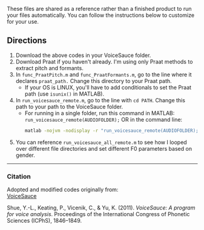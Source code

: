 These files are shared as a reference rather than a finished product to run your files automatically. You can follow the instructions below to customize for your use.

## Directions
1. Download the above codes in your VoiceSauce folder.
2. Download Praat if you haven't already. I'm using only Praat methods to extract pitch and formants.
3. In `func_PraatPitch.m` and `func_PraatFormants.m`, go to the line where it declares `praat_path.` Change this directory to your Praat path.
   - If your OS is LINUX, you'll have to add conditionals to set the Praat path (use `isunix()` in MATLAB). 
5. In `run_voicesauce_remote.m`, go to the line with `cd PATH`. Change this path to your path to the VoiceSauce folder.
   - For running in a single folder, run this command in MATLAB: `run_voicesauce_remote(AUDIOFOLDER);`
     OR in the command line: 
     ```bash
     matlab -nojvm -nodisplay -r "run_voicesauce_remote(AUDIOFOLDER); exit;"
     ```
6. You can reference `run_voicesauce_all_remote.m` to see how I looped over different file directories and set different F0 parameters based on gender.

---

### Citation
Adopted and modified codes originally from:  
[VoiceSauce](https://www.phonetics.ucla.edu/voicesauce/)  

Shue, Y.-L., Keating, P., Vicenik, C., & Yu, K. (2011). *VoiceSauce: A program for voice analysis*. Proceedings of the International Congress of Phonetic Sciences (ICPhS), 1846–1849.
